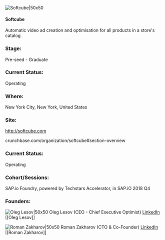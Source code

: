 

![Softcube|50x50](https://res.cloudinary.com/crunchbase-production/image/upload/cv4sinplxv1nhqwv5led)

#### Softcube
Automatic video ad creation and optimisation for all products in a store's catalog

### Stage: 
Pre-seed - Graduate 

### Current Status: 
Operating

### Where:
New York City, New York, United States

### Site:
http://softcube.com



crunchbase.com/organization/softcube#section-overview

### Current Status: 
Operating

### Cohort/Sessions: 
SAP.io Foundry, powered by Techstars Accelerator, in SAP.iO 2018 Q4

### Founders: 

![Oleg Lesov|50x50](https://apimg.techstars.com/connect/images/image_files/5b894027a36c1102cd000002/original/sn_1.jpg) Oleg Lesov (CEO - Chief Executive Optimist) [LinkedIn](https://linkedin.com/in/oleg-lesov-3a022756) [[Oleg Lesov]]

![Roman Zakharov|50x50]() Roman Zakharov (CTO & Co-Founder) [LinkedIn](https://linkedin.com/in/romanzakharov) [[Roman Zakharov]]


